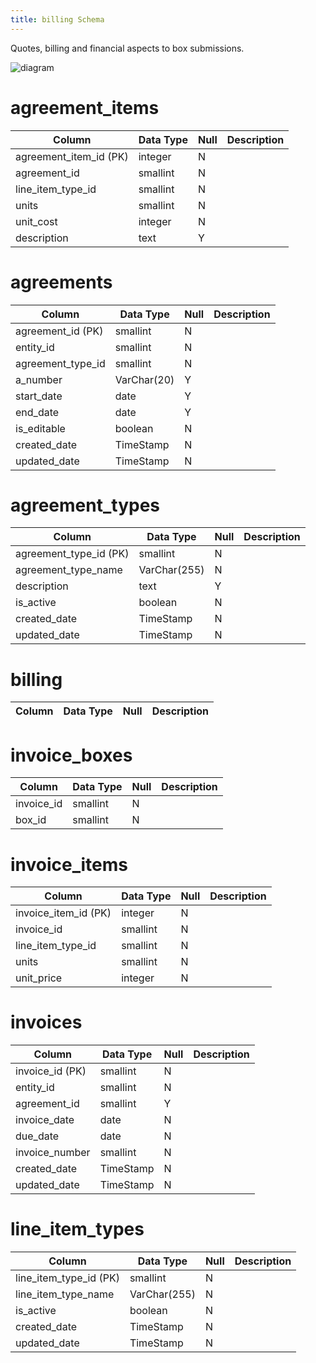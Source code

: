 ```yaml
---
title: billing Schema
---
```


Quotes, billing and financial aspects to box submissions.

![diagram](https://docs.google.com/drawings/d/e/2PACX-1vRiz3VzDePLBAiMvbUZJjn-YwIrf33A_eYmlemy8gDJYvbiBDKzGiaJfDaDfnUzYnqyXurY7q0XsTa4/pub?w=1434&h=763)

# agreement_items

|Column|Data Type|Null|Description|
|---|---|---|---|
|agreement_item_id (PK)|integer|N||
|agreement_id|smallint|N||
|line_item_type_id|smallint|N||
|units|smallint|N||
|unit_cost|integer|N||
|description|text|Y||

# agreements

|Column|Data Type|Null|Description|
|---|---|---|---|
|agreement_id (PK)|smallint|N||
|entity_id|smallint|N||
|agreement_type_id|smallint|N||
|a_number|VarChar(20)|Y||
|start_date|date|Y||
|end_date|date|Y||
|is_editable|boolean|N||
|created_date|TimeStamp|N||
|updated_date|TimeStamp|N||

# agreement_types

|Column|Data Type|Null|Description|
|---|---|---|---|
|agreement_type_id (PK)|smallint|N||
|agreement_type_name|VarChar(255)|N||
|description|text|Y||
|is_active|boolean|N||
|created_date|TimeStamp|N||
|updated_date|TimeStamp|N||

# billing

|Column|Data Type|Null|Description|
|---|---|---|---|

# invoice_boxes

|Column|Data Type|Null|Description|
|---|---|---|---|
|invoice_id|smallint|N||
|box_id|smallint|N||

# invoice_items

|Column|Data Type|Null|Description|
|---|---|---|---|
|invoice_item_id (PK)|integer|N||
|invoice_id|smallint|N||
|line_item_type_id|smallint|N||
|units|smallint|N||
|unit_price|integer|N||

# invoices

|Column|Data Type|Null|Description|
|---|---|---|---|
|invoice_id (PK)|smallint|N||
|entity_id|smallint|N||
|agreement_id|smallint|Y||
|invoice_date|date|N||
|due_date|date|N||
|invoice_number|smallint|N||
|created_date|TimeStamp|N||
|updated_date|TimeStamp|N||

# line_item_types

|Column|Data Type|Null|Description|
|---|---|---|---|
|line_item_type_id (PK)|smallint|N||
|line_item_type_name|VarChar(255)|N||
|is_active|boolean|N||
|created_date|TimeStamp|N||
|updated_date|TimeStamp|N||
